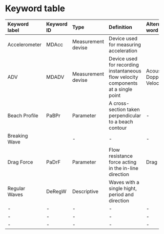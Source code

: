# Keyword table


| Keyword label | Keyword ID | Type | Definition  | Alternative word |
|:--------------|:-----------|:-----|:------------|:-----------------|
| Accelerometer | MDAcc | Measurement devise | Device used for measuring acceleration | |
| ADV | MDADV | Measurement devise | Device used for recording instantaneous flow velocity components at a single point | Acoustic Doppler Velocimeter|
| Beach Profile | PaBPr| Parameter | A cross-section taken perpendicular to a beach contour |-|
| Breaking Wave | |-|-|-|
|Drag Force|PaDrF| Parameter | Flow resistance force acting in the in-line direction | Drag |
|Regular Waves| DeRegW | Descriptive | Waves with a single hight, period and direction ||
|-|-|-|-|-|
|-|-|-|-|-|
|-|-|-|-|-|

